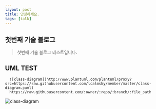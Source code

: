 ```yaml
---
layout: post
title: 안녕하세요.
tags: [talk]
---
```


## 첫번째 기술 블로그

> 첫번째 기술 블로그 테스트입니다.

## UML TEST

```text
  ![class-diagram](http://www.plantuml.com/plantuml/proxy?src=https://raw.githubusercontent.com/lcalmsky/member/master/class-diagram.puml)
  https://raw.githubusercontent.com/:owner/:repo/:branch/:file_path
```

![class-diagram](http://www.plantuml.com/plantuml/proxy?src=https://raw.githubusercontent.com/lcalmsky/member/master/class-diagram.puml)
